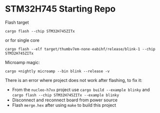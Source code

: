 # STM32H745 Starting Repo
Flash target

```
cargo flash --chip STM32H745ZITx
```

or for single core

```
cargo flash --elf target/thumbv7em-none-eabihf/release/blink-1 --chip STM32H745ZITx
```

Microamp magic:

```
cargo +nightly microamp --bin blink --release -v
```

There is an error where project does not work after flashing, to fix it:

- From the `nucleo-h7xx` project use `cargo build --example blinky` and `cargo flash --chip STM32H745ZITx --example blinky`
- Disconnect and reconnect board from power source
- Flash `merge.hex` after using `make` to build this project
